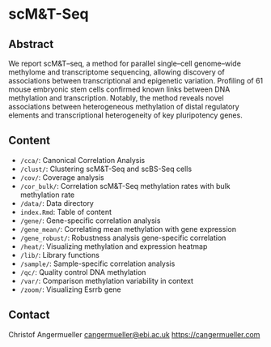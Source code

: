 scM&T-Seq
=========

Abstract
--------
We report scM&T–seq, a method for parallel single–cell genome–wide methylome and
transcriptome sequencing, allowing discovery of associations between
transcriptional and epigenetic variation. Profiling of 61 mouse embryonic stem
cells confirmed known links between DNA methylation and transcription. Notably,
the method reveals novel associations between heterogeneous methylation of
distal regulatory elements and transcriptional heterogeneity of key pluripotency
genes.

Content
-------
* `/cca/`: Canonical Correlation Analysis
* `/clust/`: Clustering scM&T-Seq and scBS-Seq cells
* `/cov/`: Coverage analysis
* `/cor_bulk/`: Correlation scM&T-Seq methylation rates with bulk methylation rate
* `/data/`: Data directory
* `index.Rmd`: Table of content
* `/gene/`: Gene-specific correlation analysis
* `/gene_mean/`: Correlating mean methylation with gene expression
* `/gene_robust/`: Robustness analysis gene-specific correlation
* `/heat/`: Visualizing methylation and expression heatmap
* `/lib/`: Library functions
* `/sample/`: Sample-specific correlation analysis
* `/qc/`: Quality control DNA methylation
* `/var/`: Comparison methylation variability in context
* `/zoom/`: Visualizing Esrrb gene

Contact
-------
Christof Angermueller
cangermueller@ebi.ac.uk
https://cangermueller.com
